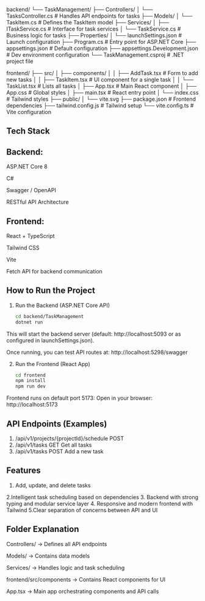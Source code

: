 backend/
└── TaskManagement/
    ├── Controllers/
    │   └── TasksController.cs        # Handles API endpoints for tasks
    ├── Models/
    │   └── TaskItem.cs               # Defines the TaskItem model
    ├── Services/
    │   ├── ITaskService.cs           # Interface for task services
    │   └── TaskService.cs            # Business logic for tasks
    ├── Properties/
    │   └── launchSettings.json       # Launch configuration
    ├── Program.cs                    # Entry point for ASP.NET Core
    ├── appsettings.json              # Default configuration
    ├── appsettings.Development.json  # Dev environment configuration
    └── TaskManagement.csproj         # .NET project file

frontend/
├── src/
│   ├── components/
│   │   ├── AddTask.tsx               # Form to add new tasks
│   │   ├── TaskItem.tsx              # UI component for a single task
│   │   └── TaskList.tsx              # Lists all tasks
│   ├── App.tsx                       # Main React component
│   ├── App.css                       # Global styles
│   ├── main.tsx                      # React entry point
│   └── index.css                     # Tailwind styles
├── public/
│   └── vite.svg
├── package.json                      # Frontend dependencies
├── tailwind.config.js                # Tailwind setup
└── vite.config.ts                    # Vite configuration

## Tech Stack

## Backend:

ASP.NET Core 8

C#

Swagger / OpenAPI

RESTful API Architecture

## Frontend:

React + TypeScript

Tailwind CSS

Vite

Fetch API for backend communication

## How to Run the Project
 1. Run the Backend (ASP.NET Core API)
      ```bash
    cd backend/TaskManagement
    dotnet run


This will start the backend server (default: http://localhost:5093 or as configured in launchSettings.json).

Once running, you can test API routes at:
 http://localhost:5298/swagger

 2. Run the Frontend (React App)
    ```bash
    cd frontend
    npm install
    npm run dev


 Frontend runs on default port 5173:
 Open in your browser: http://localhost:5173

 ## API Endpoints (Examples)

1. /api/v1/projects/{projectId}/schedule	POST	
2. /api/v1/tasks	GET	Get all tasks
3. /api/v1/tasks	POST	Add a new task
 ## Features

 1. Add, update, and delete tasks

 2.Intelligent task scheduling based on dependencies
3. Backend with strong typing and modular service layer
4. Responsive and modern frontend with Tailwind
 5.Clear separation of concerns between API and UI

 ## Folder Explanation

Controllers/ → Defines all API endpoints

Models/ → Contains data models

Services/ → Handles logic and task scheduling

frontend/src/components → Contains React components for UI

App.tsx → Main app orchestrating components and API calls
